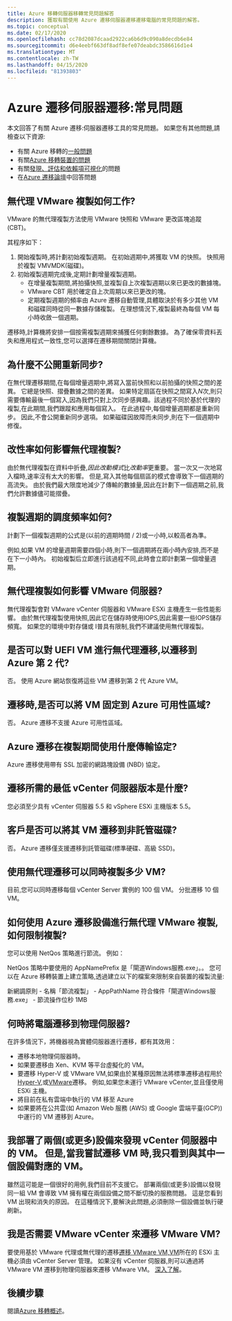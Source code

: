 ```yaml
---
title: Azure 移轉伺服器移轉常見問題解答
description: 獲取有關使用 Azure 遷移伺服器遷移遷移電腦的常見問題的解答。
ms.topic: conceptual
ms.date: 02/17/2020
ms.openlocfilehash: cc78d2087dcaad2922ca6b6d9c090a8decdb6e84
ms.sourcegitcommit: d6e4eebf663df8adf8efe07deabdc3586616d1e4
ms.translationtype: MT
ms.contentlocale: zh-TW
ms.lasthandoff: 04/15/2020
ms.locfileid: "81393803"
---
```

# <a name="azure-migrate-server-migration-common-questions"></a>Azure 遷移伺服器遷移:常見問題

本文回答了有關 Azure 遷移:伺服器遷移工具的常見問題。 如果您有其他問題,請檢查以下資源:

- 有關 Azure 移轉的[一般問題](resources-faq.md)
- 有關[Azure 移轉裝置的問題](common-questions-appliance.md)
- 有關[發現、評估和依賴項可視化](common-questions-discovery-assessment.md)的問題
- 在[Azure 遷移論壇](https://aka.ms/AzureMigrateForum)中回答問題

## <a name="how-does-agentless-vmware-replication-work"></a>無代理 VMware 複製如何工作?

VMware 的無代理複製方法使用 VMware 快照和 VMware 更改區塊追蹤 (CBT)。

其程序如下：

1. 開始複製時,將計劃初始複製週期。 在初始週期中,將獲取 VM 的快照。 快照用於複製 VMVMDK(磁碟)。 
2. 初始複製週期完成後,定期計劃增量複製週期。
    - 在增量複製期間,將拍攝快照,並複製自上次複製週期以來已更改的數據塊。
    - VMware CBT 用於確定自上次周期以來已更改的塊。
    - 定期複製週期的頻率由 Azure 遷移自動管理,具體取決於有多少其他 VM 和磁碟同時從同一數據存儲複製。 在理想情況下,複製最終為每個 VM 每小時收斂一個週期。

遷移時,計算機將安排一個按需複製週期來捕獲任何剩餘數據。 為了確保零資料丟失和應用程式一致性,您可以選擇在遷移期間關閉計算機。

## <a name="why-isnt-resynchronization-exposed"></a>為什麼不公開重新同步?

在無代理遷移期間,在每個增量週期中,將寫入當前快照和以前拍攝的快照之間的差異。 它總是快照、摺疊數據之間的差異。 如果特定扇區在快照之間寫入*N*次,則只需要傳輸最後一個寫入,因為我們只對上次同步感興趣。該過程不同於基於代理的複製,在此期間,我們跟蹤和應用每個寫入。 在此過程中,每個增量週期都是重新同步。 因此,不會公開重新同步選項。 如果磁碟因故障而未同步,則在下一個週期中修復。 

## <a name="how-does-churn-rate-affect-agentless-replication"></a>改性率如何影響無代理複製?

由於無代理複製在資料中折疊,*因此改動模式*比*改動率*更重要。 當一次又一次地寫入檔時,速率沒有太大的影響。 但是,寫入其他每個扇區的模式會導致下一個週期的高流失。 由於我們最大限度地減少了傳輸的數據量,因此在計劃下一個週期之前,我們允許數據儘可能摺疊。  

## <a name="how-frequently-is-a-replication-cycle-scheduled"></a>複製週期的調度頻率如何?

計劃下一個複製週期的公式是(以前的週期時間 / 2)或一小時,以較高者為準。

例如,如果 VM 的增量週期需要四個小時,則下一個週期將在兩小時內安排,而不是在下一小時內。 初始複製后立即進行該過程不同,此時會立即計劃第一個增量週期。

## <a name="how-does-agentless-replication-affect-vmware-servers"></a>無代理複製如何影響 VMware 伺服器?

無代理複製會對 VMware vCenter 伺服器和 VMware ESXi 主機產生一些性能影響。 由於無代理複製使用快照,因此它在儲存時使用IOPS,因此需要一些IOPS儲存頻寬。 如果您的環境中對存儲或 I普具有限制,我們不建議使用無代理複製。

## <a name="can-i-do-agentless-migration-of-uefi-vms-to-azure-gen-2"></a>是否可以對 UEFI VM 進行無代理遷移,以遷移到 Azure 第 2 代?

否。 使用 Azure 網站恢復將這些 VM 遷移到第 2 代 Azure VM。 

## <a name="can-i-pin-vms-to-azure-availability-zones-when-i-migrate"></a>遷移時,是否可以將 VM 固定到 Azure 可用性區域?

否。 Azure 遷移不支援 Azure 可用性區域。

## <a name="what-transport-protocol-does-azure-migrate-use-during-replication"></a>Azure 遷移在複製期間使用什麼傳輸協定?

Azure 遷移使用帶有 SSL 加密的網路塊設備 (NBD) 協定。

## <a name="what-is-the-minimum-vcenter-server-version-required-for-migration"></a>遷移所需的最低 vCenter 伺服器版本是什麼?

您必須至少具有 vCenter 伺服器 5.5 和 vSphere ESXi 主機版本 5.5。

## <a name="can-customers-migrate-their-vms-to-unmanaged-disks"></a>客戶是否可以將其 VM 遷移到非託管磁碟?

否。 Azure 遷移僅支援遷移到託管磁碟(標準硬碟、高級 SSD)。

## <a name="how-many-vms-can-i-replicate-at-one-time-by-using-agentless-migration"></a>使用無代理遷移可以同時複製多少 VM?

目前,您可以同時遷移每個 vCenter Server 實例的 100 個 VM。 分批遷移 10 個 VM。

## <a name="how-do-i-throttle-replication-in-using-azure-migrate-appliance-for-agentless-vmware-replication"></a>如何使用 Azure 遷移設備進行無代理 VMware 複製,如何限制複製?  

您可以使用 NetQos 策略進行節流。 例如：

NetQos 策略中要使用的 AppNamePrefix 是「閘道Windows服務.exe」。。 您可以在 Azure 移轉裝置上建立策略,透過建立以下的檔案來限制來自裝置的複製流量:
 
新網調原則 - 名稱「節流複製」 - AppPathName 符合條件「閘道Windows服務.exe」 - 節流操作位秒 1MB

## <a name="when-do-i-migrate-machines-as-physical-servers"></a>何時將電腦遷移到物理伺服器?

在許多情況下，將機器視為實體伺服器進行遷移，都有其效用：

- 遷移本地物理伺服器時。
- 如果要遷移由 Xen、KVM 等平台虛擬化的 VM。
- 要遷移 Hyper-V 或 VMware VM,如果由於某種原因無法將標準遷移過程用於[Hyper-V](tutorial-migrate-hyper-v.md),或[VMware](server-migrate-overview.md)遷移。 例如,如果您未運行 VMware vCenter,並且僅使用 ESXi 主機。
- 將目前在私有雲端中執行的 VM 移至 Azure
- 如果要將在公共雲(如 Amazon Web 服務 (AWS) 或 Google 雲端平臺(GCP))中運行的 VM 遷移到 Azure。

## <a name="i-deployed-two-or-more-appliances-to-discover-vms-in-my-vcenter-server-however-when-i-try-to-migrate-the-vms-i-only-see-vms-corresponding-to-one-of-the-appliance"></a>我部署了兩個(或更多)設備來發現 vCenter 伺服器中的 VM。 但是,當我嘗試遷移 VM 時,我只看到與其中一個設備對應的 VM。

雖然這可能是一個很好的用例,我們目前不支援它。 部署兩個(或更多)設備以發現同一組 VM 會導致 VM 擁有權在兩個設備之間不斷切換的服務問題。 這是您看到 VM 出現和消失的原因。 在這種情況下,要解決此問題,必須刪除一個設備並執行硬刷新。

## <a name="do-i-need-vmware-vcenter-to-migrate-vmware-vms"></a>我是否需要 VMware vCenter 來遷移 VMware VM?
要使用基於 VMware 代理或無代理的遷移[遷移 VMware VM,VM](server-migrate-overview.md)所在的 ESXi 主機必須由 vCenter Server 管理。 如果沒有 vCenter 伺服器,則可以通過將 VMware VM 遷移到物理伺服器來遷移 VMware VM。 [深入了解](migrate-support-matrix-physical-migration.md)。
 
## <a name="next-steps"></a>後續步驟

閱讀[Azure 移轉概述](migrate-services-overview.md)。
